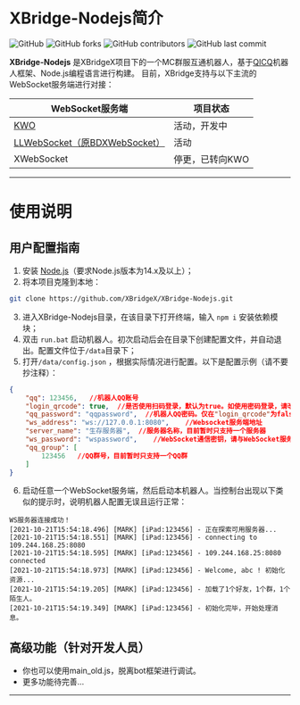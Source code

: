 # XBridge-Nodejs简介
![GitHub](https://img.shields.io/github/license/XBridgeX/XBridge-Nodejs) ![GitHub forks](https://img.shields.io/github/forks/XBridgeX/XBridge-Nodejs) ![GitHub contributors](https://img.shields.io/github/contributors/XBridgeX/XBridge-Nodejs?color=orange) ![GitHub last commit](https://img.shields.io/github/last-commit/XBridgeX/XBridge-Nodejs?color=purple)

**XBridge-Nodejs** 是XBridgeX项目下的一个MC群服互通机器人，基于[QICQ](https://github.com/takayama-lily/oicq)机器人框架、Node.js编程语言进行构建。
目前，XBridge支持与以下主流的WebSocket服务端进行对接：

WebSocket服务端|项目状态
--|--
[KWO](https://github.com/XBridgeX/KWO)|活动，开发中
[LLWebSocket（原BDXWebSocket）](https://www.minebbs.com/resources/c-bdx-liteloader-bdswebsocketapi.2150/)|活动
XWebSocket|停更，已转向KWO

---

# 使用说明
## 用户配置指南
1. 安装 [Node.js](https://nodejs.org/)（要求Node.js版本为14.x及以上）；
2. 将本项目克隆到本地：
```bash
git clone https://github.com/XBridgeX/XBridge-Nodejs.git
```
3. 进入XBridge-Nodejs目录，在该目录下打开终端，输入 `npm i` 安装依赖模块；
4. 双击 `run.bat` 启动机器人。初次启动后会在目录下创建配置文件，并自动退出。配置文件位于`/data`目录下；
5. 打开`/data/config.json` ，根据实际情况进行配置。以下是配置示例（请不要抄注释）：
```json
{
	"qq": 123456,   //机器人QQ账号
	"login_qrcode": true,  //是否使用扫码登录，默认为true。如使用密码登录，请改为false
	"qq_password": "qqpassword",  //机器人QQ密码。仅在"login_qrcode"为false（使用密码登录）时，该项配置才有效
	"ws_address": "ws://127.0.0.1:8080",    //Websocket服务端地址
	"server_name": "生存服务器",  //服务器名称，目前暂时只支持一个服务器
	"ws_password": "wspassword",    //WebSocket通信密钥，请与WebSocket服务端通信密钥保持一致
	"qq_group": [
		123456   //QQ群号，目前暂时只支持一个QQ群
	]
}
```
6. 启动任意一个WebSocket服务端，然后启动本机器人。当控制台出现以下类似的提示时，说明机器人配置无误且运行正常：
```
WS服务器连接成功！
[2021-10-21T15:54:18.496] [MARK] [iPad:123456] - 正在探索可用服务器...
[2021-10-21T15:54:18.551] [MARK] [iPad:123456] - connecting to 109.244.168.25:8080
[2021-10-21T15:54:18.595] [MARK] [iPad:123456] - 109.244.168.25:8080 connected
[2021-10-21T15:54:18.973] [MARK] [iPad:123456] - Welcome, abc ! 初始化资源...
[2021-10-21T15:54:19.205] [MARK] [iPad:123456] - 加载了1个好友，1个群，1个陌生人。
[2021-10-21T15:54:19.349] [MARK] [iPad:123456] - 初始化完毕，开始处理消息。
```

## 高级功能（针对开发人员）
* 你也可以使用main_old.js，脱离bot框架进行调试。
* 更多功能待完善...
---